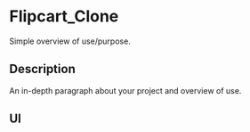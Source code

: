 # Flipcart_Clone

Simple overview of use/purpose.

## Description

An in-depth paragraph about your project and overview of use.

## UI




